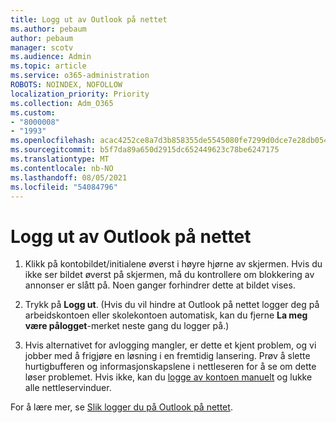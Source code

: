 ```yaml
---
title: Logg ut av Outlook på nettet
ms.author: pebaum
author: pebaum
manager: scotv
ms.audience: Admin
ms.topic: article
ms.service: o365-administration
ROBOTS: NOINDEX, NOFOLLOW
localization_priority: Priority
ms.collection: Adm_O365
ms.custom:
- "8000008"
- "1993"
ms.openlocfilehash: acac4252ce8a7d3b858355de5545080fe7299d0dce7e28db05436e2b06e8c3f6
ms.sourcegitcommit: b5f7da89a650d2915dc652449623c78be6247175
ms.translationtype: MT
ms.contentlocale: nb-NO
ms.lasthandoff: 08/05/2021
ms.locfileid: "54084796"
---
```

# <a name="sign-out-of-outlook-on-the-web"></a>Logg ut av Outlook på nettet

1. Klikk på kontobildet/initialene øverst i høyre hjørne av skjermen. Hvis du ikke ser bildet øverst på skjermen, må du kontrollere om blokkering av annonser er slått på. Noen ganger forhindrer dette at bildet vises.

2. Trykk på **Logg ut**. (Hvis du vil hindre at Outlook på nettet logger deg på arbeidskontoen eller skolekontoen automatisk, kan du fjerne **La meg være pålogget**-merket neste gang du logger på.)

3. Hvis alternativet for avlogging mangler, er dette et kjent problem, og vi jobber med å frigjøre en løsning i en fremtidig lansering.  Prøv å slette hurtigbufferen og informasjonskapslene i nettleseren for å se om dette løser problemet.  Hvis ikke, kan du [logge av kontoen manuelt](https://login.live.com/logout.srf) og lukke alle nettleservinduer.

For å lære mer, se [Slik logger du på Outlook på nettet](https://support.office.com/article/how-to-sign-in-to-outlook-on-the-web-763fab4d-0138-4814-b450-37fc286bcb79).
